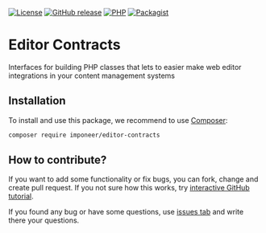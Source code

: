 [![License](https://img.shields.io/github/license/imponeer/editor-contracts.svg)](LICENSE)
[![GitHub release](https://img.shields.io/github/release/imponeer/editor-contracts.svg)](https://github.com/imponeer/editor-contracts/releases) [![PHP](https://img.shields.io/packagist/php-v/imponeer/editor-contracts.svg)](http://php.net)
[![Packagist](https://img.shields.io/packagist/dm/imponeer/editor-contracts.svg)](https://packagist.org/packages/imponeer/editor-contracts)

# Editor Contracts

Interfaces for building PHP classes that lets to easier make web editor integrations in your content management systems

## Installation

To install and use this package, we recommend to use [Composer](https://getcomposer.org):

```bash
composer require imponeer/editor-contracts
```

## How to contribute?

If you want to add some functionality or fix bugs, you can fork, change and create pull request. If you not sure how this works, try [interactive GitHub tutorial](https://skills.github.com).

If you found any bug or have some questions, use [issues tab](https://github.com/imponeer/editor-contracts/issues) and write there your questions.
